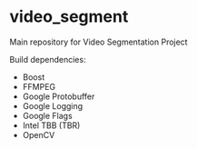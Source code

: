 video_segment
=============

Main repository for Video Segmentation Project

Build dependencies:
- Boost
- FFMPEG
- Google Protobuffer
- Google Logging
- Google Flags
- Intel TBB (TBR)
- OpenCV
